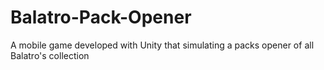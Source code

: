 # Balatro-Pack-Opener
A mobile game developed with Unity that simulating a packs opener of all Balatro's collection
